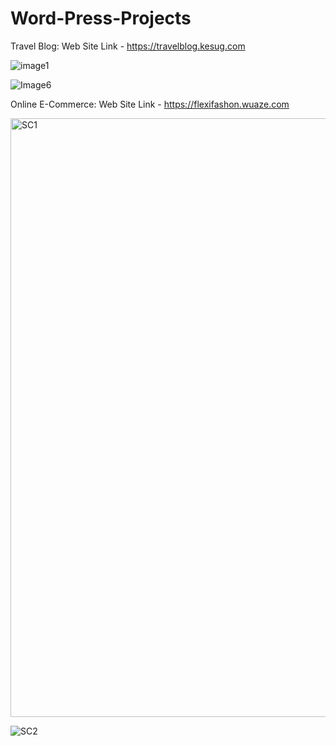 # Word-Press-Projects
Travel Blog: Web Site Link - https://travelblog.kesug.com

![image1](https://github.com/Venkatesh771/Word-Press-Projects/assets/126060585/92919137-e1b6-4557-952c-3b12b7a15da9) 

![Image6](https://github.com/Venkatesh771/Word-Press-Projects/assets/126060585/efd72371-4aa5-44ac-ad37-ffda63ec9dcb)

Online E-Commerce: Web Site Link - https://flexifashon.wuaze.com

<img width="958" alt="SC1" src="https://github.com/Venkatesh771/Word-Press-Projects/assets/126060585/0e0971f4-d13e-42a7-8bcb-d3001624d0c7">

![SC2](https://github.com/Venkatesh771/Word-Press-Projects/assets/126060585/4e6abe2d-8d89-4405-9e75-ca9224bcd8fe)


